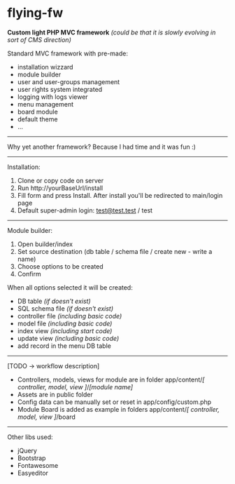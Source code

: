 # flying-fw
**Custom light PHP MVC framework** *(could be that it is slowly evolving in sort of CMS direction)*

Standard MVC framework with pre-made: 
- installation wizzard
- module builder 
- user and user-groups management 
- user rights system integrated
- logging with logs viewer
- menu management
- board module
- default theme
- ...

------------------------------------------

Why yet another framework? Because I had time and it was fun :)

------------------------------------------

Installation:
1. Clone or copy code on server
2. Run http://yourBaseUrl/install
3. Fill form and press Install. After install you'll be redirected to main/login page
4. Default super-admin login: test@test.test / test

------------------------------------------

Module builder:
1. Open builder/index
2. Set source destination (db table / schema file / create new - write a name)
3. Choose options to be created
4. Confirm   


When all options selected it will be created: 
- DB table *(if doesn't exist)*
- SQL schema file *(if doesn't exist)*
- controller file *(including basic code)*
- model file *(including basic code)*
- index view *(including start code)*
- update view *(including basic code)*
- add record in the menu DB table

------------------------------------------

[TODO -> workflow description] 
- Controllers, models, views for module are in folder app/content/*[ controller, model, view ]*/*[module name]*
- Assets are in public folder
- Config data can be manually set or reset in app/config/custom.php  
- Module Board is added as example in folders app/content/*[ controller, model, view ]*/board 

------------------------------------------

Other libs used:
- jQuery
- Bootstrap
- Fontawesome
- Easyeditor
